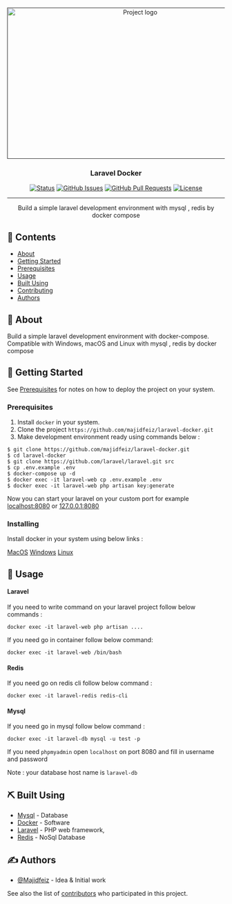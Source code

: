 <p align="center">
  <a href="" rel="noopener">
 <img width=600px height=350px src="https://www.pikemere.co.uk/wp-content/uploads/2022/04/laravel-docker.jpg" alt="Project logo"></a>
</p>

<h3 align="center">Laravel Docker</h3>

<div align="center">

[![Status](https://img.shields.io/badge/status-active-success.svg)]()
[![GitHub Issues](https://img.shields.io/github/issues/majidfeiz/laravel-docker.svg)](https://github.com/majidfeiz/laravel-docker/issues)
[![GitHub Pull Requests](https://img.shields.io/github/issues-pr/majidfeiz/laravel-docker.svg)](https://github.com/majidfeiz/laravel-docker/pulls)
[![License](https://img.shields.io/badge/license-MIT-blue.svg)](/LICENSE)

</div>

---

<p align="center"> 
Build a simple laravel development environment with mysql , redis by docker compose
    <br> 
</p>

## 📝  Contents

- [About](#about)
- [Getting Started](#getting_started)
- [Prerequisites](#Prerequisites)
- [Usage](#usage)
- [Built Using](#built_using)
- [Contributing](../CONTRIBUTING.md)
- [Authors](#authors)

## 🧐 About <a name = "about"></a>

Build a simple laravel development environment with docker-compose. Compatible with Windows, macOS and Linux with mysql , redis by docker compose


## 🏁 Getting Started <a name = "getting_started"></a>

 See [Prerequisites](#Prerequisites) for notes on how to deploy the project on your system.

### Prerequisites <a name = "Prerequisites"></a>

1. Install `docker` in your system.
2. Clone the project `https://github.com/majidfeiz/laravel-docker.git`
3. Make development environment ready using commands below :
```
$ git clone https://github.com/majidfeiz/laravel-docker.git
$ cd laravel-docker
$ git clone https://github.com/laravel/laravel.git src
$ cp .env.example .env
$ docker-compose up -d
$ docker exec -it laravel-web cp .env.example .env
$ docker exec -it laravel-web php artisan key:generate
```
Now you can start your laravel on your custom port for example [localhost:8080](localhost:8080) or [127.0.0.1:8080](127.0.0.1:8080)

### Installing

Install docker in your system using below links :

[MacOS](https://docs.docker.com/desktop/install/mac-install/)
[Windows](https://docs.docker.com/desktop/install/windows-install/)
[Linux](https://docs.docker.com/desktop/install/linux-install/)



## 🎈 Usage <a name="usage"></a>

#### Laravel

If you need to write command on your laravel project follow below commands :

````
docker exec -it laravel-web php artisan ....

````

If you need go in container follow below command:

````
docker exec -it laravel-web /bin/bash
````

#### Redis
If you need go on redis cli follow below command :

````
docker exec -it laravel-redis redis-cli
````
#### Mysql
If you need go in mysql follow below command :

````
docker exec -it laravel-db mysql -u test -p
````


If you need `phpmyadmin` open `localhost` on port 8080 and fill in username and password 

Note : your database host name is  `laravel-db`


## ⛏️ Built Using <a name = "built_using"></a>

- [Mysql](https://www.mysql.com/) - Database
- [Docker](https://www.docker.com/) - Software
- [Laravel](https://laravel.com/) - PHP web framework,
- [Redis](https://redis.io/) - NoSql Database

## ✍️ Authors <a name = "authors"></a>

- [@Majidfeiz](https://github.com/majidfeiz) - Idea & Initial work

See also the list of [contributors](https://github.com/majidfeiz/laravel-docker/contributors) who participated in this project.


